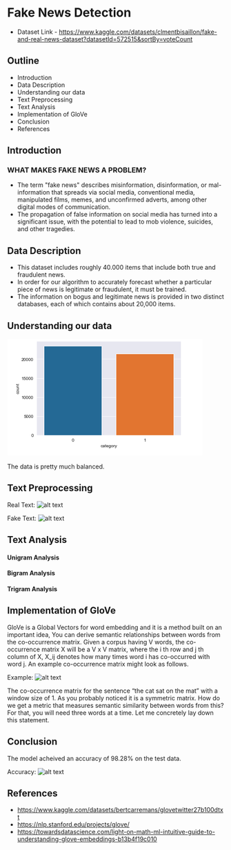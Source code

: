 # Fake News Detection

- Dataset Link - https://www.kaggle.com/datasets/clmentbisaillon/fake-and-real-news-dataset?datasetId=572515&sortBy=voteCount

## Outline
  - Introduction 
  - Data Description
  - Understanding our data
  - Text Preprocessing
  - Text Analysis
  - Implementation of GloVe
  - Conclusion
  - References


## Introduction

### WHAT MAKES FAKE NEWS A PROBLEM?

- The term "fake news" describes misinformation, disinformation, or mal-information that spreads via social media, conventional media, manipulated films, memes, and unconfirmed adverts, among other digital modes of communication.
- The propagation of false information on social media has turned into a significant issue, with the potential to lead to mob violence, suicides, and other tragedies.


## Data Description

- This dataset includes roughly 40.000 items that include both true and fraudulent news. 
- In order for our algorithm to accurately forecast whether a particular piece of news is legitimate or fraudulent, it must be trained. 
- The information on bogus and legitimate news is provided in two distinct databases, each of which contains about 20,000 items.


## Understanding our data

![alt text](https://github.com/RathanRaju/Fake-News-Detection/blob/main/Balanced_Dataset.png "Balanced data")


The data is pretty much balanced.


## Text Preprocessing

Real Text:
![alt text]([https://github.com/RathanRaju/Fake-News-Detection/blob/main/Balanced_Dataset.png](https://github.com/RathanRaju/Fake-News-Detection/blob/main/Real%20Text.png) "Real Text")


Fake Text:
![alt text]([https://github.com/RathanRaju/Fake-News-Detection/blob/main/Balanced_Dataset.png](https://github.com/RathanRaju/Fake-News-Detection/blob/main/Fake%20Text.png) "Fake Text")



## Text Analysis

#### Unigram Analysis

#### Bigram Analysis

#### Trigram Analysis


## Implementation of GloVe

GloVe is a Global Vectors for word embedding and it is a method built on an important idea, You can derive semantic relationships between words from the co-occurrence matrix. Given a corpus having V words, the co-occurrence matrix X will be a V x V matrix, where the i th row and j th column of X, X_ij denotes how many times word i has co-occurred with word j. An example co-occurrence matrix might look as follows.

Example:
![alt text]([https://github.com/RathanRaju/Fake-News-Detection/blob/main/Balanced_Dataset.png](https://github.com/RathanRaju/Fake-News-Detection/blob/main/Example.png) "Example")


The co-occurrence matrix for the sentence “the cat sat on the mat” with a window size of 1. As you probably noticed it is a symmetric matrix. How do we get a metric that measures semantic similarity between words from this? For that, you will need three words at a time. Let me concretely lay down this statement.


## Conclusion

The model acheived an accuracy of 98.28% on the test data. 

Accuracy:
![alt text]([https://github.com/RathanRaju/Fake-News-Detection/blob/main/Balanced_Dataset.png](https://github.com/RathanRaju/Fake-News-Detection/blob/main/Accuracy%20.png) "Accuracy")



## References
- https://www.kaggle.com/datasets/bertcarremans/glovetwitter27b100dtxt
- https://nlp.stanford.edu/projects/glove/
- https://towardsdatascience.com/light-on-math-ml-intuitive-guide-to-understanding-glove-embeddings-b13b4f19c010


